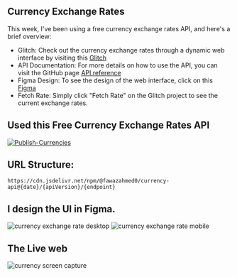 ## Currency Exchange Rates

This week, I've been using a free currency exchange rates API, and here's a brief overview:

* Glitch: Check out the currency exchange rates through a dynamic web interface by visiting this [Glitch](https://dynamic-web---api---penny.glitch.me/)
* API Documentation: For more details on how to use the API, you can visit the GitHub page [API reference](https://github.com/fawazahmed0/exchange-api?tab=readme-ov-file)
* Figma Design: To see the design of the web interface, click on this [Figma](https://www.figma.com/file/njClMNPUWTN5foeX4wHwXO/DW--web-2?type=design&node-id=0%3A1&mode=design&t=YNGtDJpG6Ye95Of4-1)
* Fetch Rate: Simply click "Fetch Rate" on the Glitch project to see the current exchange rates.


## Used this Free Currency Exchange Rates API
[![Publish-Currencies](https://github.com/fawazahmed0/exchange-api/actions/workflows/run.yml/badge.svg)](https://github.com/fawazahmed0/exchange-api/actions/workflows/run.yml)

## URL Structure:
`https://cdn.jsdelivr.net/npm/@fawazahmed0/currency-api@{date}/{apiVersion}/{endpoint}`


## I design the UI in Figma.

![currency exchange rate desktop](https://github.com/PanithanPenny/ITP-Dynamic-Web/assets/143921260/43c139ba-d67f-4825-a13f-7cf356d3aed6)
![currency exchange rate mobile](https://github.com/PanithanPenny/ITP-Dynamic-Web/assets/143921260/9b983645-438b-4885-9817-6f21cdf0ab0e)


## The Live web
![currency screen capture](https://github.com/PanithanPenny/ITP-Dynamic-Web/assets/143921260/d4c059a3-7885-4ef3-852b-b947b6ffc5ca)


